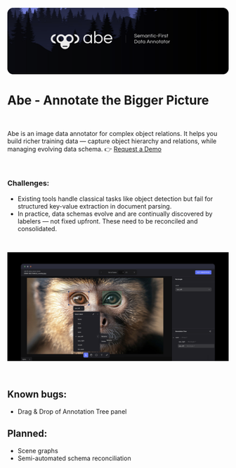 ![Preview](./banner.png)

# Abe - Annotate the Bigger Picture

<br>

Abe is an image data annotator for complex object relations. It helps you build richer training data — capture object hierarchy and relations, while managing evolving data schema. 👉 [Request a Demo](https://abe-branding.vercel.app/)

<br>

### Challenges:
- Existing tools handle classical tasks like object detection but fail for structured key-value extraction in document parsing.
- In practice, data schemas evolve and are continually discovered by labelers — not fixed upfront. These need to be reconciled and consolidated.

<br>

![Preview](./anno1.png)

<br>

## Known bugs:
- Drag & Drop of Annotation Tree panel

## Planned:
- Scene graphs
- Semi-automated schema reconciliation

<br>


